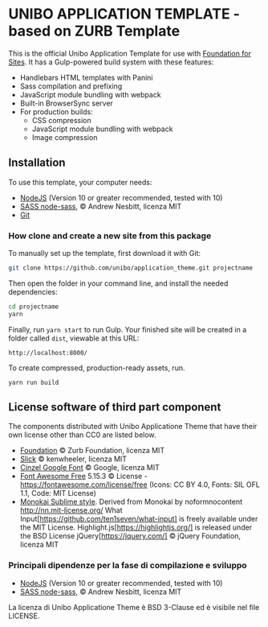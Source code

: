 # UNIBO APPLICATION TEMPLATE - based on ZURB Template

This is the official Unibo Application Template for use with [Foundation for Sites](https://get.foundation/). 
It has a Gulp-powered build system with these features:

- Handlebars HTML templates with Panini
- Sass compilation and prefixing
- JavaScript module bundling with webpack
- Built-in BrowserSync server
- For production builds:
  - CSS compression
  - JavaScript module bundling with webpack
  - Image compression

## Installation

To use this template, your computer needs:

- [NodeJS](https://nodejs.org/en/) (Version 10 or greater recommended, tested with 10)
- [SASS node-sass](https://github.com/sass/node-sass/), © Andrew Nesbitt, licenza MIT
- [Git](https://git-scm.com/)


### How clone and create a new site from this package

To manually set up the template, first download it with Git:

```bash
git clone https://github.com/unibo/application_theme.git projectname
```

Then open the folder in your command line, and install the needed dependencies:

```bash
cd projectname
yarn
```

Finally, run `yarn start` to run Gulp. Your finished site will be created in a folder called `dist`, viewable at this URL:

```
http://localhost:8000/
```

To create compressed, production-ready assets, run.


```
yarn run build
```

## License software of third part component

The components distributed with Unibo Applicatione Theme that have their own license other than CC0 are listed below. 

  - [Foundation](foundation.zurb.com/) ©  Zurb Foundation, licenza MIT
  - [Slick](http://kenwheeler.github.io/slick/) ©  kenwheeler, licenza MIT
  - [Cinzel Google Font](https://fonts.google.com/specimen/Cinzel) ©  Google, licenza MIT
  - [Font Awesome Free](https://fontawesome.com) 5.15.3 © License - https://fontawesome.com/license/free (Icons: CC BY 4.0, Fonts: SIL OFL 1.1, Code: MIT License)
  - [Monokai Sublime style](http://nn.mit-license.org). Derived from Monokai by noformnocontent http://nn.mit-license.org/
    What Input[https://github.com/ten1seven/what-input] is freely available under the MIT License.
    Highlight.js[https://highlightjs.org/] is released under the BSD License
    jQuery[https://jquery.com/] © jQuery Foundation, licenza MIT    

### Principali dipendenze per la fase di compilazione e sviluppo
  - [NodeJS](https://nodejs.org/en/) (Version 10 or greater recommended, tested with 10)
  - [SASS node-sass](https://github.com/sass/node-sass/), © Andrew Nesbitt, licenza MIT
    
La licenza di Unibo Applicatione Theme è BSD 3-Clause ed è visibile nel file LICENSE.